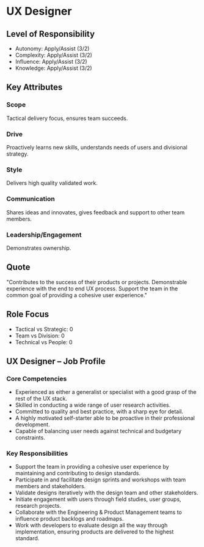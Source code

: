# UX Designer

## Level of Responsibility
- Autonomy: Apply/Assist (3/2)
- Complexity: Apply/Assist (3/2)
- Influence: Apply/Assist (3/2)
- Knowledge: Apply/Assist (3/2)

## Key Attributes
### Scope
Tactical delivery focus, ensures team succeeds.

### Drive
Proactively learns new skills, understands needs of users and divisional strategy.

### Style
Delivers high quality validated work.

### Communication
Shares ideas and innovates, gives feedback and support to other team members.

### Leadership/Engagement
Demonstrates ownership.

## Quote
"Contributes to the success of their products or projects. Demonstrable experience with the end to end UX process. Support the team in the common goal of providing a cohesive user experience."

## Role Focus
- Tactical vs Strategic: 0
- Team vs Division: 0
- Technical vs People: 0

## UX Designer – Job Profile

### Core Competencies
- Experienced as either a generalist or specialist with a good grasp of the rest of the UX stack.
- Skilled in conducting a wide range of user research activities.
- Committed to quality and best practice, with a sharp eye for detail.
- A highly motivated self-starter able to be proactive in their professional development.
- Capable of balancing user needs against technical and budgetary constraints.

### Key Responsibilities
- Support the team in providing a cohesive user experience by maintaining and contributing to design standards.
- Participate in and facilitate design sprints and workshops with team members and stakeholders.
- Validate designs iteratively with the design team and other stakeholders.
- Initiate engagement with users through field studies, user groups, research projects.
- Collaborate with the Engineering & Product Management teams to influence product backlogs and roadmaps.
- Work with developers to evaluate design all the way through implementation, ensuring products are delivered to the highest standard.

